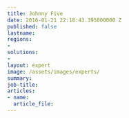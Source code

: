 ```yaml
---
title: Johnny Five
date: 2016-01-21 22:18:43.395000000 Z
published: false
lastname:
regions:
-
solutions:
-
layout: expert
image: /assets/images/experts/
summary:
job-title:
articles:
- name:
  article_file:
---
```

